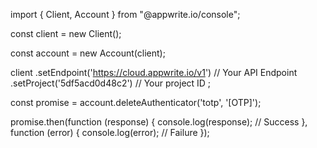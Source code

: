 import { Client, Account } from "@appwrite.io/console";

const client = new Client();

const account = new Account(client);

client
    .setEndpoint('https://cloud.appwrite.io/v1') // Your API Endpoint
    .setProject('5df5acd0d48c2') // Your project ID
;

const promise = account.deleteAuthenticator('totp', '[OTP]');

promise.then(function (response) {
    console.log(response); // Success
}, function (error) {
    console.log(error); // Failure
});